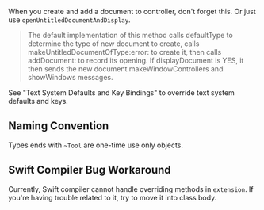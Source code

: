 

When you create and add a document to controller, don't forget this.
Or just use `openUntitledDocumentAndDisplay`.

>	The default implementation of this method calls defaultType to determine the type of new document to create, 
> 	calls makeUntitledDocumentOfType:error: to create it, then calls addDocument: to record its opening. If 
>	displayDocument is YES, it then sends the new document makeWindowControllers and showWindows messages.




See "Text System Defaults and Key Bindings" to override text system defaults and keys.



Naming Convention
-----------------
Types ends with `~Tool` are one-time use only objects.




Swift Compiler Bug Workaround
-----------------------------
Currently, Swift compiler cannot handle overriding methods in `extension`. 
If you're having trouble related to it, try to move it into class body.